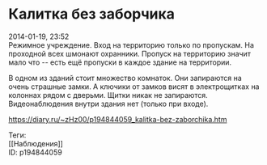 Калитка без заборчика
======================

   
 2014-01-19, 23:52   
  Режимное учреждение. Вход на территорию только по пропускам. На проходной всех шмонают охранники. Пропуск на территорию значит мало что -- есть ещё пропуски в каждое здание на территории.   
   
 В одном из зданий стоит множество комнаток. Они запираются на очень страшные замки. А ключики от замков висят в электрощитках на колоннах рядом с дверьми. Щитки никак не запираются. Видеонаблюдения внутри здания нет (только при входе).   
    
 <https://diary.ru/~zHz00/p194844059_kalitka-bez-zaborchika.htm>   
   
 Теги:   
 [[Наблюдения]]   
 ID: p194844059